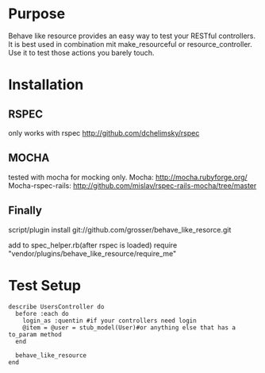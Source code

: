 Purpose
=======
Behave like resource provides an easy way to test your RESTful controllers.
It is best used in combination mit make_resourceful or resource_controller.
Use it to test those actions you barely touch.


Installation
============
RSPEC
-----
only works with rspec
http://github.com/dchelimsky/rspec

MOCHA
-----
tested with mocha for mocking only.
Mocha: http://mocha.rubyforge.org/
Mocha-rspec-rails: http://github.com/mislav/rspec-rails-mocha/tree/master

Finally
-------
script/plugin install git://github.com/grosser/behave_like_resorce.git

add to spec_helper.rb(after rspec is loaded)
require "vendor/plugins/behave_like_resource/require_me" 


Test Setup
==========

    describe UsersController do
      before :each do
        login_as :quentin #if your controllers need login
        @item = @user = stub_model(User)#or anything else that has a to_param method
      end
      
      behave_like_resource
    end 